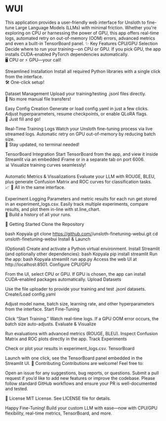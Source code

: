 # WUI
This  application provides a user-friendly web interface for Unsloth to fine-tune Large Language Models (LLMs) with minimal friction. Whether you're exploring on CPU or harnessing the power of GPU, this app offers real-time logs, automated retry on out-of-memory (OOM) errors, advanced metrics and even a built-in TensorBoard panel.
✨ Key Features
CPU/GPU Selection
Decide where to run your training—on CPU or GPU. If you pick GPU, the app installs CUDA-enabled PyTorch dependencies automatically.
<br>🖥️ CPU or ⚡ GPU—your call!

Streamlined Installation
Install all required Python libraries with a single click from the interface.
<br>🛠️ One-click setup!

Dataset Management
Upload your training/testing .jsonl files directly.
<br>📂 No more manual file transfers!

Easy Config Creation
Generate or load config.yaml in just a few clicks. Adjust hyperparameters, resume checkpoints, or enable QLoRA flags.
<br>🔧 Just fill and go!

Real-Time Training Logs
Watch your Unsloth fine-tuning process via live streamed logs. Automatic retry on GPU out-of-memory by reducing batch size.
<br>📡 Stay updated, no terminal needed!

TensorBoard Integration
Start TensorBoard from the app, and view it inside Streamlit via an embedded iFrame or in a separate tab on port 6006.
<br>📊 Visualize training curves seamlessly!

Automatic Metrics & Visualizations
Evaluate your LLM with ROUGE, BLEU, plus generate Confusion Matrix and ROC curves for classification tasks.
<br>📈 🧩 All in the same interface.

Experiment Logging
Parameters and metric results for each run get stored in an experiment_logs.csv. Easily track multiple experiments, compare results, and plot them in-line with st.line_chart.
<br>📜 Build a history of all your runs.

🔧 Getting Started
Clone the Repository

bash
Kopyala
git clone https://github.com/<user>/unsloth-finetuning-webui.git
cd unsloth-finetuning-webui
Install & Launch

(Optional) Create and activate a Python virtual environment.
Install Streamlit (and optionally other dependencies):
bash
Kopyala
pip install streamlit
Run the app:
bash
Kopyala
streamlit run app.py
Access the web UI at http://localhost:8501.
Configure CPU/GPU

From the UI, select CPU or GPU. If GPU is chosen, the app can install CUDA-enabled packages automatically.
Upload Datasets

Use the file uploader to provide your training and test .jsonl datasets.
Create/Load config.yaml

Adjust model name, batch size, learning rate, and other hyperparameters from the interface.
Start Fine-Tuning

Click “Start Training.” Watch real-time logs. If a GPU OOM error occurs, the batch size auto-adjusts.
Evaluate & Visualize

Run evaluations with advanced metrics (ROUGE, BLEU).
Inspect Confusion Matrix and ROC plots directly in the app.
Track Experiments

Check or plot your results in experiment_logs.csv.
TensorBoard

Launch with one click, see the TensorBoard panel embedded in the Streamlit UI.
🤝 Contributing
Contributions are welcome! Feel free to:

Open an issue for any suggestions, bug reports, or questions.
Submit a pull request if you’d like to add new features or improve the codebase.
Please follow standard GitHub workflows and ensure your PR is well-documented and tested.

📄 License
MIT License. See LICENSE file for details.

Happy Fine-Tuning!
Build your custom LLM with ease—now with CPU/GPU flexibility, real-time metrics, TensorBoard, and more.






